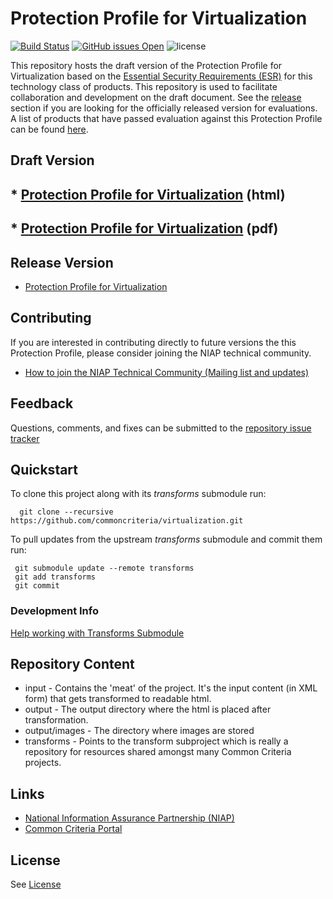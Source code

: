 Protection Profile for Virtualization 
============
[![Build Status](https://travis-ci.com/commoncriteria/virtualization.svg?branch=master)](https://travis-ci.com/commoncriteria/virtualization) 
[![GitHub issues Open](https://img.shields.io/github/issues/commoncriteria/virtualization.svg?maxAge=2592000)](https://github.com/commoncriteria/virtualization/issues) 
![license](https://img.shields.io/badge/license-Unlicensed-blue.svg)

This repository hosts the draft version of the Protection Profile for Virtualization based on the 
[Essential Security Requirements (ESR)](https://commoncriteria.github.io/pp/virtualization/virtualization-esr.html) for this technology class of 
products. This repository is used to facilitate collaboration and development on the draft document. 
See the [release](#Release-Version) section if you are looking for the officially released version for evaluations. 
A list of products that have passed evaluation against this Protection Profile can be found [here](https://www.niap-ccevs.org/Profile/Info.cfm?id=409).

## Draft Version

## * [Protection Profile for Virtualization](https://commoncriteria.github.io/pp/virtualization/virtualization-release.html) (html)
## * [Protection Profile for Virtualization](https://commoncriteria.github.io/pp/virtualization/virtualization-release.pdf) (pdf)

## Release Version
* [Protection Profile for Virtualization](https://www.niap-ccevs.org/Profile/Info.cfm?id=409)

## Contributing

If you are interested in contributing directly to future versions the this Protection Profile, please consider joining the NIAP technical community.
* [How to join the NIAP Technical Community (Mailing list and updates)](https://www.niap-ccevs.org/NIAP_Evolution/tech_communities.cfm)

## Feedback

Questions, comments, and fixes can be submitted to the [repository issue tracker](https://github.com/commoncriteria/virtualization/issues)


## Quickstart
To clone this project along with its _transforms_ submodule run:

````
  git clone --recursive https://github.com/commoncriteria/virtualization.git
````
To pull updates from the upstream _transforms_ submodule and commit them run:
````
 git submodule update --remote transforms
 git add transforms
 git commit
````

### Development Info
[Help working with Transforms Submodule](https://github.com/commoncriteria/transforms/wiki/Working-with-Transforms-as-a-Submodule)

## Repository Content
* input - Contains the 'meat' of the project. It's the input content (in XML form) that gets transformed to readable html.
* output - The output directory where the html is placed after transformation.
* output/images - The directory where images are stored
* transforms - Points to the transform subproject which is really a repository for resources shared amongst many Common Criteria projects.

## Links 
* [National Information Assurance Partnership (NIAP)](https://www.niap-ccevs.org/)
* [Common Criteria Portal](https://www.commoncriteriaportal.org/)

## License

See [License](./LICENSE)
